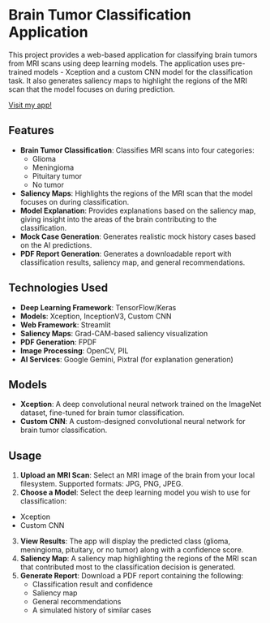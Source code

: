 # Brain Tumor Classification Application

This project provides a web-based application for classifying brain tumors from MRI scans using deep learning models. The application uses pre-trained models - Xception and a custom CNN model for the classification task. It also generates saliency maps to highlight the regions of the MRI scan that the model focuses on during prediction.

[Visit my app!](https://sharvesh-brain-tumor-classification.streamlit.app/)

## Features

- **Brain Tumor Classification**: Classifies MRI scans into four categories:
  - Glioma
  - Meningioma
  - Pituitary tumor
  - No tumor
- **Saliency Maps**: Highlights the regions of the MRI scan that the model focuses on during classification.
- **Model Explanation**: Provides explanations based on the saliency map, giving insight into the areas of the brain contributing to the classification.
- **Mock Case Generation**: Generates realistic mock history cases based on the AI predictions.
- **PDF Report Generation**: Generates a downloadable report with classification results, saliency map, and general recommendations.

## Technologies Used

- **Deep Learning Framework**: TensorFlow/Keras
- **Models**: Xception, InceptionV3, Custom CNN
- **Web Framework**: Streamlit
- **Saliency Maps**: Grad-CAM-based saliency visualization
- **PDF Generation**: FPDF
- **Image Processing**: OpenCV, PIL
- **AI Services**: Google Gemini, Pixtral (for explanation generation)

## Models
- **Xception**: A deep convolutional neural network trained on the ImageNet dataset, fine-tuned for brain tumor classification.
- **Custom CNN**: A custom-designed convolutional neural network for brain tumor classification.


## Usage
1. **Upload an MRI Scan**: Select an MRI image of the brain from your local filesystem. Supported formats: JPG, PNG, JPEG.
2. **Choose a Model**: Select the deep learning model you wish to use for classification:
- Xception
- Custom CNN
3. **View Results**: The app will display the predicted class (glioma, meningioma, pituitary, or no tumor) along with a confidence score.
4. **Saliency Map**: A saliency map highlighting the regions of the MRI scan that contributed most to the classification decision is generated.
5. **Generate Report**: Download a PDF report containing the following:
    - Classification result and confidence
    - Saliency map
    - General recommendations
    - A simulated history of similar cases
